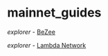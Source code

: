 # mainnet_guides
*explorer* - [BeZee](https://explorer.thesilverfox.pro/beezee/staking/bzevaloper1gql0uq5lsx5phh4jghucu8n0x82y5882ypgj9m)

*explorer* - [Lambda Network](https://explorer.nodestake.top/lambda/staking/lambvaloper1xmuhqu8ayffx6jyg6sa3lqv6ldz3v7c2lgxgl7)
